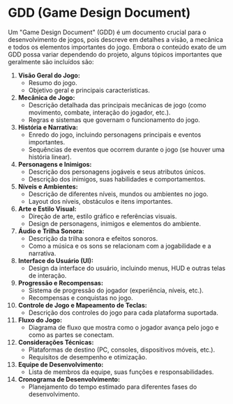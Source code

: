# GDD (Game Design Document)

Um "Game Design Document" (GDD) é um documento crucial para o desenvolvimento de jogos, pois descreve em detalhes a visão, a mecânica e todos os elementos importantes do jogo. Embora o conteúdo exato de um GDD possa variar dependendo do projeto, alguns tópicos importantes que geralmente são incluídos são:

1. **Visão Geral do Jogo:**
   - Resumo do jogo.
   - Objetivo geral e principais características.
2. **Mecânica de Jogo:**
   - Descrição detalhada das principais mecânicas de jogo (como movimento, combate, interação do jogador, etc.).
   - Regras e sistemas que governam o funcionamento do jogo.
3. **História e Narrativa:**
   - Enredo do jogo, incluindo personagens principais e eventos importantes.
   - Sequências de eventos que ocorrem durante o jogo (se houver uma história linear).
4. **Personagens e Inimigos:**
   - Descrição dos personagens jogáveis e seus atributos únicos.
   - Descrição dos inimigos, suas habilidades e comportamentos.
5. **Níveis e Ambientes:**
   - Descrição de diferentes níveis, mundos ou ambientes no jogo.
   - Layout dos níveis, obstáculos e itens importantes.
6. **Arte e Estilo Visual:**
   - Direção de arte, estilo gráfico e referências visuais.
   - Design de personagens, inimigos e elementos do ambiente.
7. **Áudio e Trilha Sonora:**
   - Descrição da trilha sonora e efeitos sonoros.
   - Como a música e os sons se relacionam com a jogabilidade e a narrativa.
8. **Interface do Usuário (UI):**
   - Design da interface do usuário, incluindo menus, HUD e outras telas de interação.
9. **Progressão e Recompensas:**
   - Sistema de progressão do jogador (experiência, níveis, etc.).
   - Recompensas e conquistas no jogo.
10. **Controle de Jogo e Mapeamento de Teclas:**
    - Descrição dos controles do jogo para cada plataforma suportada.
11. **Fluxo do Jogo:**
    - Diagrama de fluxo que mostra como o jogador avança pelo jogo e como as partes se conectam.
12. **Considerações Técnicas:**
    - Plataformas de destino (PC, consoles, dispositivos móveis, etc.).
    - Requisitos de desempenho e otimização.
13. **Equipe de Desenvolvimento:**
    - Lista de membros da equipe, suas funções e responsabilidades.
14. **Cronograma de Desenvolvimento:**
    - Planejamento do tempo estimado para diferentes fases do desenvolvimento.
